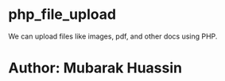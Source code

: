 # php_file_upload
  We can upload files like images, pdf, and other docs using PHP.
 # Author: Mubarak Huassin


